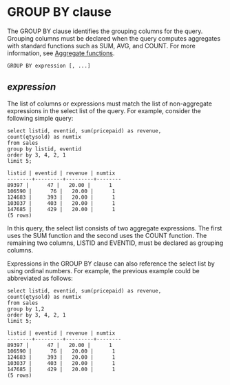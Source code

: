 # GROUP BY clause<a name="r_GROUP_BY_clause"></a>



The GROUP BY clause identifies the grouping columns for the query\. Grouping columns must be declared when the query computes aggregates with standard functions such as SUM, AVG, and COUNT\. For more information, see [Aggregate functions](c_Aggregate_Functions.md)\. 

```
GROUP BY expression [, ...]
```

## *expression*<a name="r_GROUP_BY_clause-expression"></a>

The list of columns or expressions must match the list of non\-aggregate expressions in the select list of the query\. For example, consider the following simple query:

```
select listid, eventid, sum(pricepaid) as revenue,
count(qtysold) as numtix
from sales
group by listid, eventid
order by 3, 4, 2, 1
limit 5;

listid | eventid | revenue | numtix
--------+---------+---------+--------
89397 |      47 |   20.00 |      1
106590 |      76 |   20.00 |      1
124683 |     393 |   20.00 |      1
103037 |     403 |   20.00 |      1
147685 |     429 |   20.00 |      1
(5 rows)
```

In this query, the select list consists of two aggregate expressions\. The first uses the SUM function and the second uses the COUNT function\. The remaining two columns, LISTID and EVENTID, must be declared as grouping columns\.

Expressions in the GROUP BY clause can also reference the select list by using ordinal numbers\. For example, the previous example could be abbreviated as follows:

```
select listid, eventid, sum(pricepaid) as revenue,
count(qtysold) as numtix
from sales
group by 1,2
order by 3, 4, 2, 1
limit 5;

listid | eventid | revenue | numtix
--------+---------+---------+--------
89397 |      47 |   20.00 |      1
106590 |      76 |   20.00 |      1
124683 |     393 |   20.00 |      1
103037 |     403 |   20.00 |      1
147685 |     429 |   20.00 |      1
(5 rows)
```